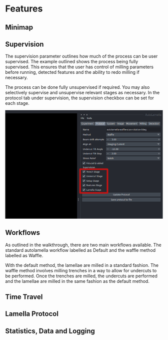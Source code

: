 # Features

## Minimap

## Supervision

The supervision parameter outlines how much of the process can be user supervised. The example outlined shows the process being fully supervised. This ensures that the user has control of milling parameters before running, detected features and the ability to redo milling if necessary.

The process can be done fully unsupervised if required. You may also selectively supervise and unsupervise relevant stages as necessary. In the protocol tab under supervision, the supervision checkbox can be set for each stage.

![supervision](img/walkthrough_2/supervision.png)

## Workflows

As outlined in the walkthrough, there are two main workflows available. The standard autolamella workflow labelled as Default and the waffle method labelled as Waffle.

With the default method, the lamellae are milled in a standard fashion. The waffle method involves milling trenches in a way to allow for undercuts to be performed. Once the trenches are milled, the undercuts are performed and the lamellae are milled in the same fashion as the default method.

## Time Travel

## Lamella Protocol

## Statistics, Data and Logging

